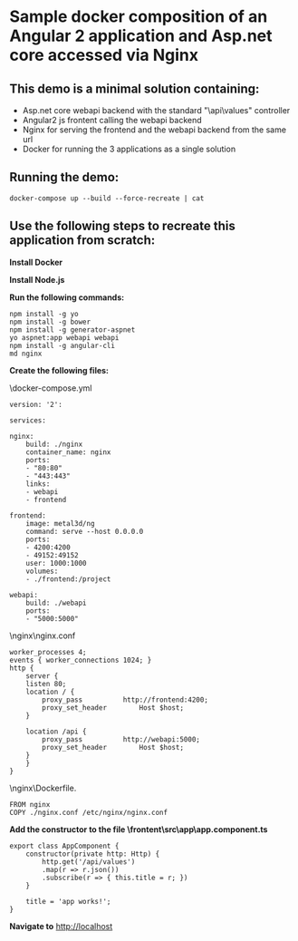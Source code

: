 # Sample docker composition of an Angular 2 application and Asp.net core accessed via Nginx

## This demo is a minimal solution containing:
- Asp.net core webapi backend with the standard "\api\values" controller
- Angular2 js frontent calling the webapi backend
- Nginx for serving the frontend and the webapi backend from the same url
- Docker for running the 3 applications as a single solution

## Running the demo:

    docker-compose up --build --force-recreate | cat

## Use the following steps to recreate this application from scratch:

**Install Docker**

**Install Node.js**

**Run the following commands:**

    npm install -g yo
    npm install -g bower
    npm install -g generator-aspnet
    yo aspnet:app webapi webapi
    npm install -g angular-cli
    md nginx

**Create the following files:**

\docker-compose.yml

    version: '2':

    services:

    nginx:
        build: ./nginx
        container_name: nginx
        ports:
        - "80:80"
        - "443:443"
        links:
        - webapi
        - frontend
    
    frontend:
        image: metal3d/ng
        command: serve --host 0.0.0.0
        ports:
        - 4200:4200
        - 49152:49152
        user: 1000:1000
        volumes:
        - ./frontend:/project

    webapi:
        build: ./webapi
        ports:
        - "5000:5000"

\nginx\nginx.conf

    worker_processes 4;
    events { worker_connections 1024; }
    http {
        server {
        listen 80;
        location / {
            proxy_pass          http://frontend:4200;
            proxy_set_header        Host $host;
        }

        location /api {
            proxy_pass          http://webapi:5000;
            proxy_set_header        Host $host;
        }
        }   
    }

\nginx\Dockerfile.

    FROM nginx
    COPY ./nginx.conf /etc/nginx/nginx.conf


**Add the constructor to the file \frontent\src\app\app.component.ts**

    export class AppComponent {
        constructor(private http: Http) {
            http.get('/api/values')
            .map(r => r.json())
            .subscribe(r => { this.title = r; })
        }

        title = 'app works!';
    }

**Navigate to**
[http://localhost](http://localhost)



